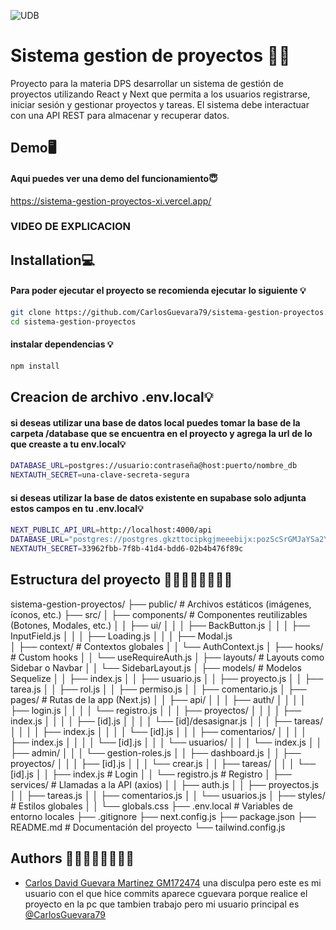 
![UDB](https://www.udb.edu.sv/udb_files/content_resource/es//Logo_8.5.jpg)


# Sistema gestion de proyectos 📁📂

Proyecto para la materia DPS desarrollar un sistema de gestión de proyectos utilizando React y Next que permita a los
usuarios registrarse, iniciar sesión y gestionar proyectos y tareas. El sistema debe
interactuar con una API REST para almacenar y recuperar datos. 


## Demo🖥️

#### Aqui puedes ver una demo del funcionamiento😇

https://sistema-gestion-proyectos-xi.vercel.app/ 

### VIDEO DE EXPLICACION


## Installation💻

#### Para poder ejecutar el proyecto se recomienda ejecutar lo siguiente 💡

```bash
git clone https://github.com/CarlosGuevara79/sistema-gestion-proyectos.git
cd sistema-gestion-proyectos
```

#### instalar dependencias 💡
```bash
npm install
```

## Creacion de archivo .env.local💡

#### si deseas utilizar una base de datos local puedes tomar la base de la carpeta /database que se encuentra en el proyecto y agrega la url de lo que creaste a tu env.local💡
```bash
DATABASE_URL=postgres://usuario:contraseña@host:puerto/nombre_db
NEXTAUTH_SECRET=una-clave-secreta-segura
```

#### si deseas utilizar la base de datos existente en supabase solo adjunta estos campos en tu .env.local💡

```bash
NEXT_PUBLIC_API_URL=http://localhost:4000/api
DATABASE_URL="postgres://postgres.gkzttocipkgjmeeebijx:pozScSrGMJaYSa2Y@aws-0-us-east-1.pooler.supabase.com:6543/postgres"
NEXTAUTH_SECRET=33962fbb-7f8b-41d4-bdd6-02b4b476f89c
```

## Estructura del proyecto 👨🏾‍💻👨🏾‍💻✍🏾

sistema-gestion-proyectos/
├── public/                      # Archivos estáticos (imágenes, íconos, etc.)
├── src/
│   ├── components/              # Componentes reutilizables (Botones, Modales, etc.)
│   │   ├── ui/
│   │   │   ├── BackButton.js
│   │   │   ├── InputField.js
│   │   │   ├── Loading.js
│   │   │   ├── Modal.js  
│   ├── context/                 # Contextos globales
│   │   └── AuthContext.js
│   ├── hooks/                   # Custom hooks
│   │   └── useRequireAuth.js
│   ├── layouts/                 # Layouts como Sidebar o Navbar
│   │   └── SidebarLayout.js
│   ├── models/                  # Modelos Sequelize
│   │   ├── index.js
│   │   ├── usuario.js
│   │   ├── proyecto.js
│   │   ├── tarea.js
│   │   ├── rol.js
│   │   ├── permiso.js
│   │   ├── comentario.js
│   ├── pages/                   # Rutas de la app (Next.js)
│   │   ├── api/
│   │   │   ├── auth/
│   │   │   │   ├── login.js
│   │   │   │   └── registro.js
│   │   │   ├── proyectos/
│   │   │   │   ├── index.js
│   │   │   │   ├── [id].js
│   │   │   │   └── [id]/desasignar.js
│   │   │   ├── tareas/
│   │   │   │   ├── index.js
│   │   │   │   └── [id].js
│   │   │   ├── comentarios/
│   │   │   │   ├── index.js
│   │   │   │   └── [id].js
│   │   │   └── usuarios/
│   │   │       └── index.js
│   │   ├── admin/
│   │   │   └── gestion-roles.js
│   │   ├── dashboard.js
│   │   ├── proyectos/
│   │   │   ├── [id].js
│   │   │   └── crear.js
│   │   ├── tareas/
│   │   │   └── [id].js
│   │   ├── index.js             # Login
│   │   └── registro.js          # Registro
│   ├── services/                # Llamadas a la API (axios)
│   │   ├── auth.js
│   │   ├── proyectos.js
│   │   ├── tareas.js
│   │   ├── comentarios.js
│   │   └── usuarios.js
│   ├── styles/                  # Estilos globales
│   │   └── globals.css
├── .env.local                   # Variables de entorno locales
├── .gitignore
├── next.config.js
├── package.json
├── README.md                    # Documentación del proyecto
└── tailwind.config.js

## Authors 👨🏾‍💻👨🏾‍💻✍🏾

- [Carlos David Guevara Martinez GM172474](https://www.github.com/CarlosGuevara79)
una disculpa pero este es mi usuario con el que hice commits aparece cguevara porque realice el proyecto en la pc que tambien trabajo pero mi usuario principal es [@CarlosGuevara79](https://www.github.com/CarlosGuevara79)
